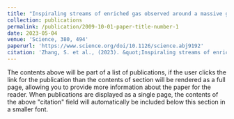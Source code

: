 ```yaml
---
title: "Inspiraling streams of enriched gas observed around a massive galaxy 11 billion years ago"
collection: publications
permalink: /publication/2009-10-01-paper-title-number-1
date: 2023-05-04
venue: 'Science, 380, 494'
paperurl: 'https://www.science.org/doi/10.1126/science.abj9192'
citation: 'Zhang, S. et al., (2023). &quot;Inspiraling streams of enriched gas observed around a massive galaxy 11 billion years ago.&quot; <i>Science </i>. 380, 494.'
---
```


The contents above will be part of a list of publications, if the user clicks the link for the publication than the contents of section will be rendered as a full page, allowing you to provide more information about the paper for the reader. When publications are displayed as a single page, the contents of the above "citation" field will automatically be included below this section in a smaller font.
